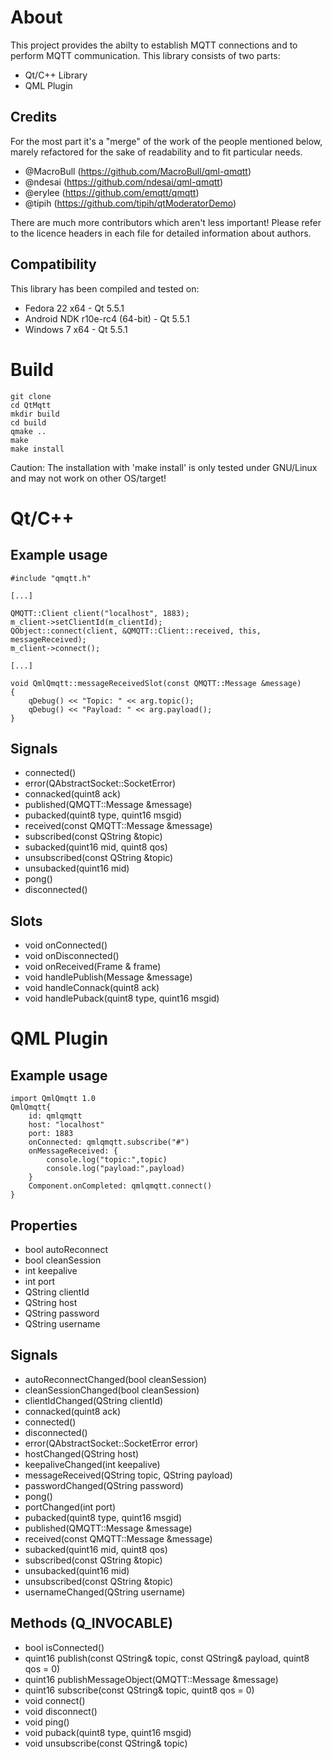 # About
This project provides the abilty to establish MQTT connections and to perform MQTT communication.
This library consists of two parts:

 - Qt/C++ Library
 - QML Plugin

## Credits
For the most part it's a "merge" of the work of the people mentioned below, marely refactored for the sake of readability and to fit particular needs.

 - @MacroBull (https://github.com/MacroBull/qml-qmqtt)
 - @ndesai (https://github.com/ndesai/qml-qmqtt)
 - @erylee (https://github.com/emqtt/qmqtt)
 - @tipih (https://github.com/tipih/qtModeratorDemo)

There are much more contributors which aren't less important! Please refer to the licence headers in each file for detailed information about authors.

## Compatibility
This library has been compiled and tested on:

 - Fedora 22 x64 - Qt 5.5.1
 - Android NDK r10e-rc4 (64-bit) - Qt 5.5.1
 - Windows 7 x64 - Qt 5.5.1

# Build
    git clone
    cd QtMqtt
    mkdir build
    cd build
    qmake ..
    make
    make install

Caution: The installation with 'make install' is only tested under GNU/Linux and may not work on other OS/target!

# Qt/C++

## Example usage

    #include "qmqtt.h"

    [...]

    QMQTT::Client client("localhost", 1883);
    m_client->setClientId(m_clientId);
    QObject::connect(client, &QMQTT::Client::received, this, messageReceived);
    m_client->connect();

    [...]

    void QmlQmqtt::messageReceivedSlot(const QMQTT::Message &message)
    {
        qDebug() << "Topic: " << arg.topic();
        qDebug() << "Payload: " << arg.payload();
    }



## Signals
 - connected()
 - error(QAbstractSocket::SocketError)
 - connacked(quint8 ack)
 - published(QMQTT::Message &message)
 - pubacked(quint8 type, quint16 msgid)
 - received(const QMQTT::Message &message)
 - subscribed(const QString &topic)
 - subacked(quint16 mid, quint8 qos)
 - unsubscribed(const QString &topic)
 - unsubacked(quint16 mid)
 - pong()
 - disconnected()

## Slots
- void onConnected()
- void onDisconnected()
- void onReceived(Frame & frame)
- void handlePublish(Message &message)
- void handleConnack(quint8 ack)
- void handlePuback(quint8 type, quint16 msgid)

# QML Plugin
## Example usage

    import QmlQmqtt 1.0
    QmlQmqtt{
        id: qmlqmqtt
        host: "localhost"
        port: 1883
        onConnected: qmlqmqtt.subscribe("#")
        onMessageReceived: {
            console.log("topic:",topic)
            console.log("payload:",payload)
        }
        Component.onCompleted: qmlqmqtt.connect()
    }

## Properties
- bool autoReconnect
- bool cleanSession
- int keepalive
- int port
- QString clientId
- QString host
- QString password
- QString username

## Signals
- autoReconnectChanged(bool cleanSession)
- cleanSessionChanged(bool cleanSession)
- clientIdChanged(QString clientId)
- connacked(quint8 ack)
- connected()
- disconnected()
- error(QAbstractSocket::SocketError error)
- hostChanged(QString host)
- keepaliveChanged(int keepalive)
- messageReceived(QString topic, QString payload)
- passwordChanged(QString password)
- pong()
- portChanged(int port)
- pubacked(quint8 type, quint16 msgid)
- published(QMQTT::Message &message)
- received(const QMQTT::Message &message)
- subacked(quint16 mid, quint8 qos)
- subscribed(const QString &topic)
- unsubacked(quint16 mid)
- unsubscribed(const QString &topic)
- usernameChanged(QString username)

## Methods (Q_INVOCABLE)
- bool isConnected()
- quint16 publish(const QString& topic, const QString& payload, quint8 qos = 0)
- quint16 publishMessageObject(QMQTT::Message &message)
- quint16 subscribe(const QString& topic, quint8 qos = 0)
- void connect()
- void disconnect()
- void ping()
- void puback(quint8 type, quint16 msgid)
- void unsubscribe(const QString& topic)
